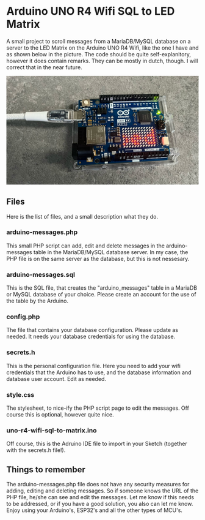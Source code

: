 # Arduino UNO R4 Wifi SQL to LED Matrix
A small project to scroll messages from a MariaDB/MySQL database on a server to the LED Matrix on the Arduino UNO R4 Wifi, like the one I have and as shown below in the picture. The code should be quite self-explanitory, however it does contain remarks. They can be mostly in dutch, though. I will correct that in the near future.

![Arduino Uno R4 Wifi, with the LED Matrix](arduino-uno-r4-wifi.jpg)

## Files
Here is the list of files, and a small description what they do.

### arduino-messages.php
This small PHP script can add, edit and delete messages in the arduino-messages table in the MariaDB/MySQL database server. In my case, the PHP file is on the same server as the database, but this is not nessesary.

### arduino-messages.sql
This is the SQL file, that creates the "arduino_messages" table in a MariaDB or MySQL database of your choice. Please create an account for the use of the table by the Arduino.

### config.php
The file that contains your database configuration. Please update as needed. It needs your database credentials for using the database.

### secrets.h
This is the personal configuration file. Here you need to add your wifi credentials that the Arduino has to use, and the database information and database user account. Edit as needed.

### style.css
The stylesheet, to nice-ify the PHP script page to edit the messages. Off course this is optional, however quite nice.

### uno-r4-wifi-sql-to-matrix.ino
Off course, this is the Adruino IDE file to import in your Sketch (together with the secrets.h file!).

## Things to remember
The arduino-messages.php file does not have any security measures for adding, editing and deleting messages. So if someone knows the URL of the PHP file, he/she can see and edit the messages. Let me know if this needs to be addressed, or if you have a good solution, you also can let me know. Enjoy using your Arduino's, ESP32's and all the other types of MCU's.
